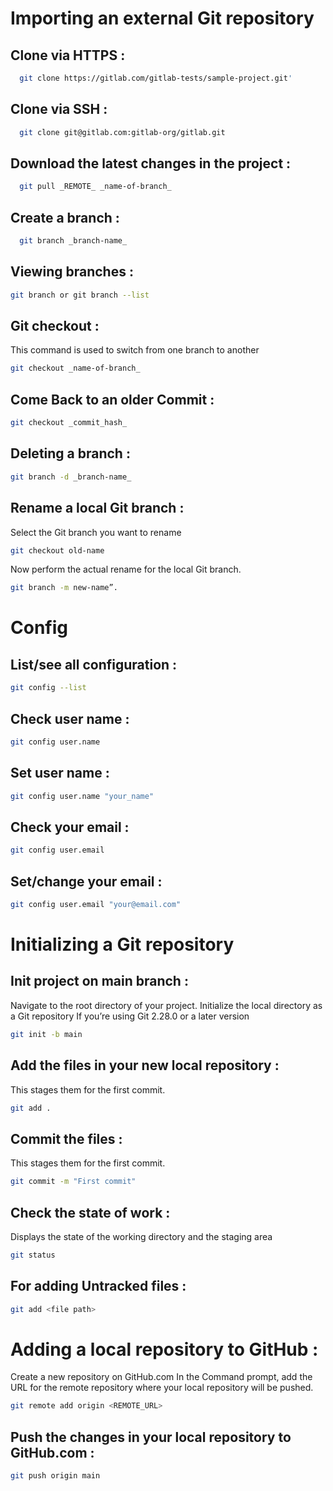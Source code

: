 # Importing an external Git repository
## Clone via HTTPS :
```sh
  git clone https://gitlab.com/gitlab-tests/sample-project.git'
```

## Clone via SSH :
```sh
  git clone git@gitlab.com:gitlab-org/gitlab.git
```

## Download the latest changes in the project :
```sh
  git pull _REMOTE_ _name-of-branch_
```

## Create a branch :
```sh
  git branch _branch-name_
```

## Viewing branches :
```sh
git branch or git branch --list
```

## Git checkout :
This command is used to switch from one branch to another
```sh
git checkout _name-of-branch_
```

## Come Back to an older Commit :
```sh
git checkout _commit_hash_
```

## Deleting a branch :
```sh
git branch -d _branch-name_
```

## Rename a local Git branch : 
Select the Git branch you want to rename
```sh
git checkout old-name
```

Now perform the actual rename for the local Git branch. 
```sh 
git branch -m new-name”.
```

##
# Config
## List/see all configuration :
```sh
git config --list
```

## Check user name :
```sh
git config user.name
```

## Set user name :
```sh
git config user.name "your_name"
```

## Check your email :
```sh
git config user.email
```

## Set/change your email :
```sh
git config user.email "your@email.com"
```

# Initializing a Git repository
## Init project on main branch :
Navigate to the root directory of your project.
Initialize the local directory as a Git repository
If you’re using Git 2.28.0 or a later version
```sh
git init -b main
```

## Add the files in your new local repository :
This stages them for the first commit.
```sh
git add .
```

## Commit the files :
This stages them for the first commit.
```sh
git commit -m "First commit"
```

## Check the state of work :
Displays the state of the working directory and the staging area
```sh
git status 
```

## For adding Untracked files :
```sh
git add <file path>
```

# Adding a local repository to GitHub :
Create a new repository on GitHub.com
In the Command prompt, add the URL for the remote repository where your local repository will be pushed.
```sh
git remote add origin <REMOTE_URL>
```
## Push the changes in your local repository to GitHub.com :
```sh
git push origin main
```
